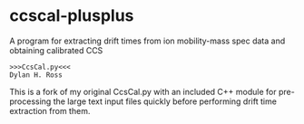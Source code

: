 # ccscal-plusplus
A program for extracting drift times from ion mobility-mass spec data and obtaining calibrated CCS 

	>>>CcsCal.py<<<
	Dylan H. Ross

This is a fork of my original CcsCal.py with an included C++ module for pre-processing the large 
text input files quickly before performing drift time extraction from them.
